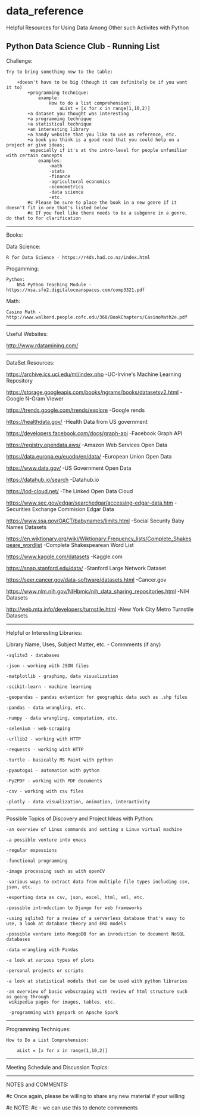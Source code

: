 # data_reference
Helpful Resources for Using Data Among Other such Activites with Python

Python Data Science Club - Running List
----------------------------------------
Challenge: 

	Try to bring something new to the table:
	
		+doesn't have to be big (though it can definitely be if you want it to)
			+programming technique:
				example:
					How to do a list comprehension:
						aList = [x for x in range(1,10,2)]
			+a dataset you thought was interesting
			+a programming technique
			+a statistical technique
			+an interesting library
			+a handy website that you like to use as reference, etc.
			+a book you think is a good read that you could help on a project or give ideas; 
			 especially if it's at the intro-level for people unfamiliar with certain concepts
			 	examples:
					-math
					-stats
					-finance
					-agricultural economics
					-econometrics
					-data science
					-etc.
			#c Please be sure to place the book in a new genre if it doesn't fit in one that's listed below
			#c If you feel like there needs to be a subgenre in a genre, do that to for clarification

----------------------------------------
Books:

Data Science:

	R for Data Science - https://r4ds.had.co.nz/index.html
	
Progamming:

	Python:
		NSA Python Teaching Module - https://nsa.sfo2.digitaloceanspaces.com/comp3321.pdf
		
Math:

	Casino Math - http://www.walkerd.people.cofc.edu/360/BookChapters/CasinoMath2e.pdf

----------------------------------------
Useful Websites:

http://www.rdatamining.com/

----------------------------------------
DataSet Resources:

https://archive.ics.uci.edu/ml/index.php 
-UC-Irvine's Machine Learning Repository

https://storage.googleapis.com/books/ngrams/books/datasetsv2.html 
-Google N-Gram Viewer

https://trends.google.com/trends/explore 
-Google rends

https://healthdata.gov/ 
-Health Data from US government

https://developers.facebook.com/docs/graph-api 
-Facebook Graph API

https://registry.opendata.aws/ 
-Amazon Web Services Open Data

https://data.europa.eu/euodp/en/data/ 
-European Union Open Data

https://www.data.gov/ 
-US Government Open Data

https://datahub.io/search 
-Datahub.io

https://lod-cloud.net/ 
-The Linked Open Data Cloud

https://www.sec.gov/edgar/searchedgar/accessing-edgar-data.htm 
-Securities Exchange Commision Edgar Data

https://www.ssa.gov/OACT/babynames/limits.html 
-Social Security Baby Names Datasets

https://en.wiktionary.org/wiki/Wiktionary:Frequency_lists/Complete_Shakespeare_wordlist 
-Complete Shakespearean Word List

https://www.kaggle.com/datasets 
-Kaggle.com

https://snap.stanford.edu/data/ 
-Stanford Large Network Dataset

https://seer.cancer.gov/data-software/datasets.html 
-Cancer.gov

https://www.nlm.nih.gov/NIHbmic/nih_data_sharing_repositories.html 
-NIH Datasets

http://web.mta.info/developers/turnstile.html 
-New York City Metro Turnstile Datasets

----------------------------------------
Helpful or Interesting Libraries:

Library Name, Uses, Subject Matter, etc. - Commments (if any)

	-sqlite3 - databases

	-json - working with JSON files

	-matplotlib - graphing, data visualization

	-scikit-learn - machine learning

	-geopandas - pandas extention for geographic data such as .shp files

	-pandas - data wrangling, etc.

	-numpy - data wrangling, computation, etc.

	-selenium - web-scraping

	-urllib2 - working with HTTP

	-requests - working with HTTP

	-turtle - basically MS Paint with python

	-pyautogui - automation with python

	-Py2PDF - working with PDF documents

	-csv - working with csv files

	-plotly - data visualization, animation, interactivity

----------------------------------------
Possible Topics of Discovery and Project Ideas with Python:

	-an overview of Linux commands and setting a Linux virtual machine

	-a possible venture into emacs

	-regular expessions

	-functional programming

	-image processing such as with openCV

	-various ways to extract data from multiple file types including csv, json, etc.

	-exporting data as csv, json, excel, html, xml, etc.

	-possible introduction to Django for web frameworks

	-using sqlite3 for a review of a serverless database that's easy to use, a look at database theory and ERD models

	-possible venture into MongoDB for an inroduction to document NoSQL databases

	-data wrangling with Pandas

	-a look at various types of plots

	-personal projects or scripts

	-a look at statistical models that can be used with python libraries

	-an overview of basic webscraping with review of html structure such as going through 
	 wikipedia pages for images, tables, etc.

	 -programming with pyspark on Apache Spark

----------------------------------------

Programming Techniques:

	How to Do a List Comprehension:

		aList = [x for x in range(1,10,2)]

----------------------------------------
Meeting Schedule and Discussion Topics:
	
	
----------------------------------------
NOTES and COMMENTS:

#c Once again, please be willing to share any new material if your willing

#c NOTE: #c - we can use this to denote commments
